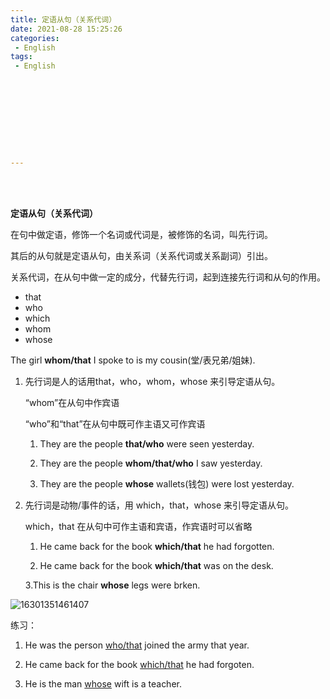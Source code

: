 ```yaml
---
title: 定语从句（关系代词）
date: 2021-08-28 15:25:26
categories:
 - English
tags:
 - English










---
```


<br>
<br>



**定语从句（关系代词）**

在句中做定语，修饰一个名词或代词是，被修饰的名词，叫先行词。

其后的从句就是定语从句，由关系词（关系代词或关系副词）引出。

关系代词，在从句中做一定的成分，代替先行词，起到连接先行词和从句的作用。

* that
* who
* which
* whom
* whose

The girl **whom/that** I spoke to is my cousin(堂/表兄弟/姐妹).

 1. 先行词是人的话用that，who，whom，whose 来引导定语从句。

    “whom”在从句中作宾语

    “who”和“that”在从句中既可作主语又可作宾语

    1. They are the people **that/who** were seen yesterday.

    2. They are the people **whom/that/who** I saw yesterday.

    3. They are the people **whose** wallets(钱包) were lost yesterday.

 2. 先行词是动物/事件的话，用 which，that，whose 来引导定语从句。

    which，that 在从句中可作主语和宾语，作宾语时可以省略

    1. He came back for the book **which/that** he had forgotten.

    2. He came back for the book **which/that** was on the desk.

    3.This is the chair **whose** legs were brken.
    
    

![16301351461407]({{site.baseurl}}/assets/images/2021-08-28-定语从句（关系代词）/16301351461407.jpg)



练习：

1. He was the person <u>who/that</u> joined the army that year.

2. He came back for the book <u>which/that</u> he had forgoten.

3. He is the man <u>whose</u> wift is a teacher.
